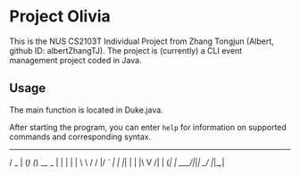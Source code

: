 # Project Olivia

This is the NUS CS2103T Individual Project from Zhang Tongjun (Albert, github ID: albertZhangTJ). The project is (currently) a CLI event management project coded in Java.


## Usage

The main function is located in Duke.java. 

After starting the program, you can enter `help` for information on supported commands and corresponding syntax. 


  ___  _ _       _       
 / _ \| (_)_   _(_) __ _
| | | | | \ \ / / |/ _` |
| |_| | | |\ V /| | (_| |
 \___/|_|_| \_/ |_|\__,_|

